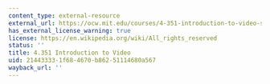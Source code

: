 ```yaml
---
content_type: external-resource
external_url: https://ocw.mit.edu/courses/4-351-introduction-to-video-spring-2004/
has_external_license_warning: true
license: https://en.wikipedia.org/wiki/All_rights_reserved
status: ''
title: 4.351 Introduction to Video
uid: 21443333-1f68-4670-b862-51114680a567
wayback_url: ''
---
```

